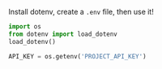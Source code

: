 Install dotenv, create a `.env` file, then use it!

```python
import os
from dotenv import load_dotenv
load_dotenv()

API_KEY = os.getenv('PROJECT_API_KEY')
```